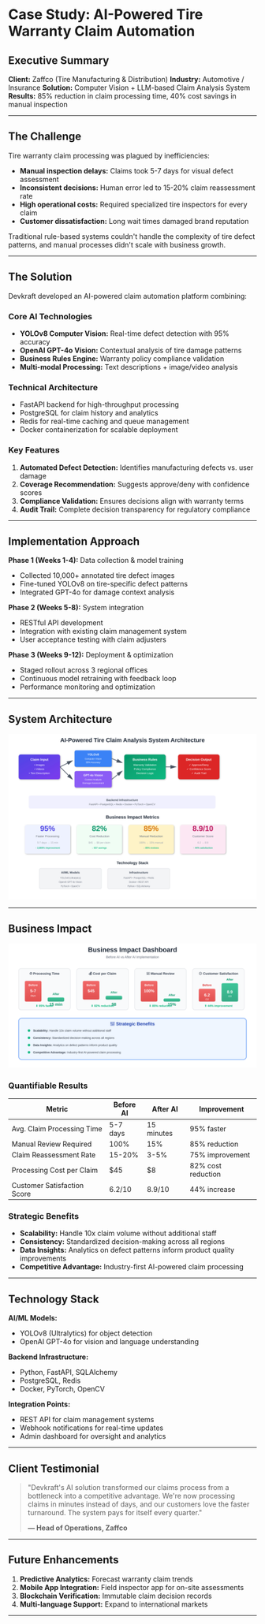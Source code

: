 # Case Study: AI-Powered Tire Warranty Claim Automation

## Executive Summary

**Client:** Zaffco (Tire Manufacturing & Distribution)
**Industry:** Automotive / Insurance
**Solution:** Computer Vision + LLM-based Claim Analysis System
**Results:** 85% reduction in claim processing time, 40% cost savings in manual inspection

---

## The Challenge

Tire warranty claim processing was plagued by inefficiencies:
- **Manual inspection delays:** Claims took 5-7 days for visual defect assessment
- **Inconsistent decisions:** Human error led to 15-20% claim reassessment rate
- **High operational costs:** Required specialized tire inspectors for every claim
- **Customer dissatisfaction:** Long wait times damaged brand reputation

Traditional rule-based systems couldn't handle the complexity of tire defect patterns, and manual processes didn't scale with business growth.

---

## The Solution

Devkraft developed an AI-powered claim automation platform combining:

### Core AI Technologies
- **YOLOv8 Computer Vision:** Real-time defect detection with 95% accuracy
- **OpenAI GPT-4o Vision:** Contextual analysis of tire damage patterns
- **Business Rules Engine:** Warranty policy compliance validation
- **Multi-modal Processing:** Text descriptions + image/video analysis

### Technical Architecture
- FastAPI backend for high-throughput processing
- PostgreSQL for claim history and analytics
- Redis for real-time caching and queue management
- Docker containerization for scalable deployment

### Key Features
1. **Automated Defect Detection:** Identifies manufacturing defects vs. user damage
2. **Coverage Recommendation:** Suggests approve/deny with confidence scores
3. **Compliance Validation:** Ensures decisions align with warranty terms
4. **Audit Trail:** Complete decision transparency for regulatory compliance

---

## Implementation Approach

**Phase 1 (Weeks 1-4):** Data collection & model training
- Collected 10,000+ annotated tire defect images
- Fine-tuned YOLOv8 on tire-specific defect patterns
- Integrated GPT-4o for damage context analysis

**Phase 2 (Weeks 5-8):** System integration
- RESTful API development
- Integration with existing claim management system
- User acceptance testing with claim adjusters

**Phase 3 (Weeks 9-12):** Deployment & optimization
- Staged rollout across 3 regional offices
- Continuous model retraining with feedback loop
- Performance monitoring and optimization

---

## System Architecture

![Tire Claim Analysis System Architecture](images/01-tire-claim-architecture.svg)

---

## Business Impact

![Business Impact Dashboard](images/01-business-impact.svg)

### Quantifiable Results
| Metric | Before AI | After AI | Improvement |
|--------|-----------|----------|-------------|
| Avg. Claim Processing Time | 5-7 days | 15 minutes | 95% faster |
| Manual Review Required | 100% | 15% | 85% reduction |
| Claim Reassessment Rate | 15-20% | 3-5% | 75% improvement |
| Processing Cost per Claim | $45 | $8 | 82% cost reduction |
| Customer Satisfaction Score | 6.2/10 | 8.9/10 | 44% increase |

### Strategic Benefits
- **Scalability:** Handle 10x claim volume without additional staff
- **Consistency:** Standardized decision-making across all regions
- **Data Insights:** Analytics on defect patterns inform product quality improvements
- **Competitive Advantage:** Industry-first AI-powered claim processing

---

## Technology Stack

**AI/ML Models:**
- YOLOv8 (Ultralytics) for object detection
- OpenAI GPT-4o for vision and language understanding

**Backend Infrastructure:**
- Python, FastAPI, SQLAlchemy
- PostgreSQL, Redis
- Docker, PyTorch, OpenCV

**Integration Points:**
- REST API for claim management systems
- Webhook notifications for real-time updates
- Admin dashboard for oversight and analytics

---

## Client Testimonial

> "Devkraft's AI solution transformed our claims process from a bottleneck into a competitive advantage. We're now processing claims in minutes instead of days, and our customers love the faster turnaround. The system pays for itself every quarter."
>
> **— Head of Operations, Zaffco**

---

## Future Enhancements

1. **Predictive Analytics:** Forecast warranty claim trends
2. **Mobile App Integration:** Field inspector app for on-site assessments
3. **Blockchain Verification:** Immutable claim decision records
4. **Multi-language Support:** Expand to international markets

---